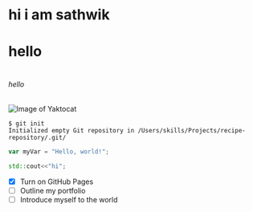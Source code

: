 # <h1> hi i am sathwik
# hello <h5>
# <h6> hello
![Image of Yaktocat](https://octodex.github.com/images/yaktocat.png)
```
$ git init
Initialized empty Git repository in /Users/skills/Projects/recipe-repository/.git/
```
``` javascript
var myVar = "Hello, world!";
```
``` cpp
std::cout<<"hi";
```
- [X] Turn on GitHub Pages
- [ ] Outline my portfolio
- [ ] Introduce myself to the world
